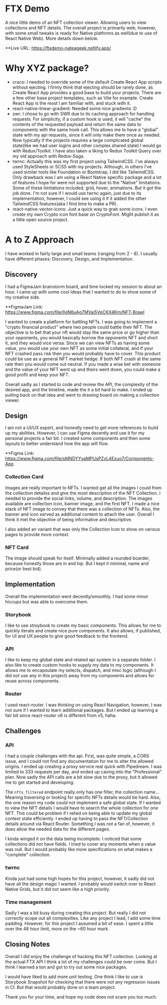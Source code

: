 # FTX Demo

A nice little demo of an NFT collection viewer. Allowing users to view collections and NFT details. The overall project is primarily web, however, with some small tweaks is ready for Native platforms as well(due to use of React Native Web). More details down below.

\*\*Live URL: https://ftxdemo-nateageek.netlify.app/

# Why XYZ package?

- craco: I needed to override some of the default Create React App scripts without ejecting. I firmly think that ejecting should be rarely done, as Create React App provides a good base to build your projects. There are a few other base project templates, such as Vite for example. Create React App is the most I am familiar with, and stuck with it.
- react-native-linear-gradient: Needed some nice gradients :D
- swr: I chose to go with SWR due to its caching approach for handling requests. For simplicity, if a custom hook is used, it will "cache" the contents of the requested payload and return the same data to components with the same hook call. This allows me to have a "global" state with my api requests, since it will only make them once as needed. Now typically if the projects requires a large complicated global state(like we had user logins and other complex shared state) I would go with Redux/Toolkit. I have also taken a liking to Redux Toolkit Query over my old approach with Redux-Saga.
- twrnc: Actually this was my first project using TailwindCSS. I've always used StyleSheets or SCSS with my projects. Although, in others I've used similar tools like Foundation or Bootstrap, I did like TailwindCSS. Only drawback was I am using a React Native specific package and a lot of features I hope for were not supported due to the "Native" limitations. Some of these limitations included, grid, hover, animations. But it got the job done. I'm not sure if I would use twrnc again, just due to its implementation, however, I could see using it if it added the other TailwindCSS features(aka I find time to make a PR).
- react-native-vector-icons: Just a quick way to grab some icons. I even create my own Crypto icon font base on CryptoFont. Might publish it as a little open source project.

# A to Z Approach

I have worked in fairly large and small teams (ranging from 2 - 8). I usually have different phases: Discovery, Design, and Implementation.

## Discovery

I had a FigmaJam brainstorm board, and time locked my session to about an hour. I came up with some cool ideas that I wanted to do to show some of my creative side.

\*\*FigmaJam Link: https://www.figma.com/file/lIgN6uAg7MVai5VqCKX4Km/NFT-Brawl

I wanted to create a platform for battling NFTs. I was going to implement a "crypto financial product" where two people could battle their NFT. The objective is to bet that your nft would stay the same price or go higher than your opponents, you would basically borrow the opponents NFT and short it, and they would vice versa. Since we can view NFTs as having some value, you would use your own NFT as some initial collateral, and if your NFT crashed pass risk then you would probably have to cover. This product could be use as a general NFT market hedge. If both NFT crash at the same rate then you would come out neutral. If you made a wise bet with someone and the value of your NFT went up and theirs went down, you could make a good profit and keep your NFT.

Overall sadly as I started to code and review the API, the complexity of the desired app, and the timeline, made the it a bit hard to make. I ended up pulling back on that idea and went to drawing board on making a collection viewer.

## Design

I am not a UI/UX expert, and honestly need to get more references to build up my abilities. However, I can use Figma decently and use it for my personal projects a fair bit. I created some components and then some layouts to better understand how the app will flow.

\*\*Figma Link: https://www.figma.com/file/sMNDYYyaMPUsPZvL4Ezuo7/Components-App

### Collection Card

Images are really important to NFTs. I wanted get all the images I could from the collection detailss and give the most description of the NFT Collection. I needed to provide the social links, volume, and description. The images available are collection icon, banner image, and the first NFT. I made a nice stack of NFT image to convey that there was a collection of NFTs. Also, the banner and icon served as additional content to attach the user. Overall I think it met the objective of being informative and descriptive.

I also added an variant that was only the Collection Icon to show on various pages to provide more context.

### NFT Card

The image should speak for itself. Minimally added a rounded boarder, because honestly those are in and hip. But I kept it minimal, name and price(or best bid).

## Implementation

Overall the implementation went decently/smoothly. I had some minor hiccups but was able to overcome them.

### Storybook

I like to use stroybook to create my basic components. This allows for me to quickly iterate and create nice pure components. It also allows, if published, for UI and UX people to give good feedback to the frontend.

### API

I like to keep my global state and related api system in a separate folder. I also like to create custom hooks to supply my data to my components. It allows me to encapsulate my selects, dispatch, and misc logic (although I did not use any in this project) away from my components and allows for reuse across components.

### Router

I used react-router. I was thinking on using React Navigation, however, I was not sure if I wanted to learn additional packages. But I ended up learning a fair bit since react-router v6 is different from v5, haha.

## Challenges

### API

I had a couple challenges with the api. First, was quite simple, a CORS issue, and I could not find any documentation for me to alter the allowed origins. I ended up creating a proxy service real quick with Pipedream. I was limited to 333 requests per day, and ended up caving into the "Professional" plan. Now sadly the API calls are a bit slow due to the proxy, but it allowed me to get started and developing.

The `nfts_filtered` endpoint really only has one filter, the collection name... Meaning traversing or looking for specific NFTs details would be hard. Also, the one reason my code could not implement a safe global state. If I wanted to view the NFT details I would have to search the whole collection for one NFT. This could be problem if I relied on being able to update my global context state efficiently. I ended up having to pass the NFT/Collection details around via React Router. Something I was not a fan of, however, it does allow the needed data for the different pages.

I kinda winged it on the data being incomplete. I noticed that some collections did not have fields. I tried to cover any moments when a value was null. But I would probably like more specifications on what makes a "complete" collection.

### twrnc

Kinda just had some high hopes for this project, however, it sadly did not have all the design magic I wanted. I probably would switch over to React Native Grids, but it did not seem like a high priority.

### Time management

Sadly I was a bit busy during creating this project. But really I did not correctly scope out all complexities. Like any project I lead, I add some time padding. However, for this project I assumed a bit of ease. I spent a little over the 48 hour limit, more on the ~60 hour mark.

## Closing Notes

Overall I did enjoy the challenge of hacking this NFT collection. Looking at the actual FTX API I think a lot of my challenges could be over come. But I think I learned a ton and got to try out some nice packages.

I would have liked to add more unit testing. One think I like to use is Storybook Snapshot for checking that there were not any regression issues in CI. But that would probably done on a team project.

Thank you for your time, and hope my code does not scare you too much.
